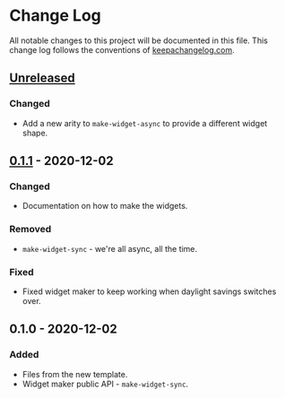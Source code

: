 # Change Log
All notable changes to this project will be documented in this file. This change log follows the conventions of [keepachangelog.com](http://keepachangelog.com/).

## [Unreleased]
### Changed
- Add a new arity to `make-widget-async` to provide a different widget shape.

## [0.1.1] - 2020-12-02
### Changed
- Documentation on how to make the widgets.

### Removed
- `make-widget-sync` - we're all async, all the time.

### Fixed
- Fixed widget maker to keep working when daylight savings switches over.

## 0.1.0 - 2020-12-02
### Added
- Files from the new template.
- Widget maker public API - `make-widget-sync`.

[Unreleased]: https://github.com/your-name/aoc-2020/compare/0.1.1...HEAD
[0.1.1]: https://github.com/your-name/aoc-2020/compare/0.1.0...0.1.1
